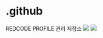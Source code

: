# .github
REDCODE PROFILE 관리 저장소
<img src="https://capsule-render.vercel.app/api?type=waving&color=red&height=200&section=header&text=REDCODE&fontSize=40" />
<img src="https://capsule-render.vercel.app/api?type=waving&color=red&height=200&section=footer&text=REDCODE&fontSize=40" />
